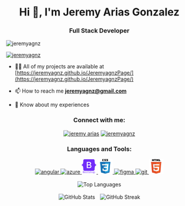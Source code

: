 <h1 align="center">Hi 👋, I'm Jeremy Arias Gonzalez</h1>
<h3 align="center"> Full Stack Developer </h3>

<p align="left"> <img src="https://komarev.com/ghpvc/?username=jeremyagnz&label=Profile%20views&color=0e75b6&style=flat" alt="jeremyagnz" /> </p>

<p align="left"> <a href="https://github.com/ryo-ma/github-profile-trophy"><img src="https://github-profile-trophy.vercel.app/?username=jeremyagnz" alt="jeremyagnz" /></a> </p>

- 👨‍💻 All of my projects are available at [https://jeremyagnz.github.io/JeremyagnzPage/](https://jeremyagnz.github.io/JeremyagnzPage/)

- 📫 How to reach me **jeremyagnz@gmail.com**

- 📄 Know about my experiences

<h3 align="center">Connect with me:</h3>
<p align="center">
<a href="https://www.linkedin.com/in/jeremy-arias-9915b3218/" target="blank"><img align="center" src="https://raw.githubusercontent.com/rahuldkjain/github-profile-readme-generator/master/src/images/icons/Social/linked-in-alt.svg" alt="jeremy arias" height="30" width="40" /></a>
<a href="https://instagram.com/jeremyagnz" target="blank"><img align="center" src="https://raw.githubusercontent.com/rahuldkjain/github-profile-readme-generator/master/src/images/icons/Social/instagram.svg" alt="jeremyagnz" height="30" width="40" /></a>
</p>
<h3 align="center">Languages and Tools:</h3>
<div align="center">
  <a href="https://angular.io" target="_blank" rel="noreferrer">
    <img src="https://angular.io/assets/images/logos/angular/angular.svg" alt="angular" width="40" height="40"/>
  </a>
  <a href="https://azure.microsoft.com/en-in/" target="_blank" rel="noreferrer">
    <img src="https://www.vectorlogo.zone/logos/microsoft_azure/microsoft_azure-icon.svg" alt="azure" width="40" height="40"/>
  </a>
  <a href="https://getbootstrap.com" target="_blank" rel="noreferrer">
    <img src="https://raw.githubusercontent.com/devicons/devicon/master/icons/bootstrap/bootstrap-plain-wordmark.svg" alt="bootstrap" width="40" height="40"/>
  </a>
  <a href="https://www.w3schools.com/css/" target="_blank" rel="noreferrer">
    <img src="https://raw.githubusercontent.com/devicons/devicon/master/icons/css3/css3-original-wordmark.svg" alt="css3" width="40" height="40"/>
  </a>
  <a href="https://www.figma.com/" target="_blank" rel="noreferrer">
    <img src="https://www.vectorlogo.zone/logos/figma/figma-icon.svg" alt="figma" width="40" height="40"/>
  </a>
  <a href="https://git-scm.com/" target="_blank" rel="noreferrer">
    <img src="https://www.vectorlogo.zone/logos/git-scm/git-scm-icon.svg" alt="git" width="40" height="40"/>
  </a>
  <a href="https://www.w3.org/html/" target="_blank" rel="noreferrer">
    <img src="https://raw.githubusercontent.com/devicons/devicon/master/icons/html5/html5-original-wordmark.svg" alt="html5" width="40" height="40"/>
  </a>
</div>

<br/>

<div align="center">
  <img src="https://github-readme-stats.vercel.app/api/top-langs?username=jeremyagnz&show_icons=true&locale=en&layout=compact" alt="Top Languages" />
</div>

<br/>

<div align="center">
  <img src="https://github-readme-stats.vercel.app/api?username=jeremyagnz&show_icons=true&locale=en" alt="GitHub Stats" style="display: inline-block; margin-right: 10px;" />
  <img src="https://github-readme-streak-stats.herokuapp.com/?user=jeremyagnz" alt="GitHub Streak" style="display: inline-block;" />
</div>

